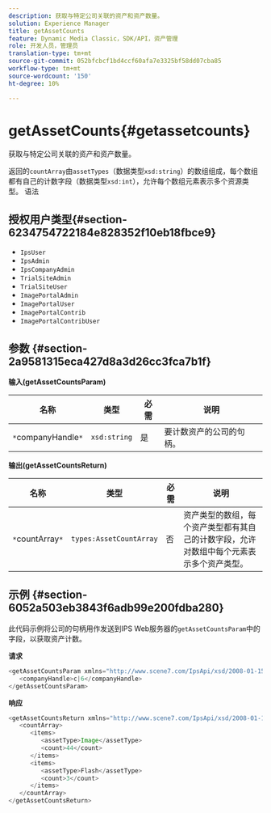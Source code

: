```yaml
---
description: 获取与特定公司关联的资产和资产数量。
solution: Experience Manager
title: getAssetCounts
feature: Dynamic Media Classic，SDK/API，资产管理
role: 开发人员，管理员
translation-type: tm+mt
source-git-commit: 052bfcbcf1bd4ccf60afa7e3325bf58dd07cba85
workflow-type: tm+mt
source-wordcount: '150'
ht-degree: 10%

---
```



# getAssetCounts{#getassetcounts}

获取与特定公司关联的资产和资产数量。

返回的`countArray`由`assetTypes`（数据类型`xsd:string`）的数组组成，每个数组都有自己的计数字段（数据类型`xsd:int`），允许每个数组元素表示多个资源类型。
语法

## 授权用户类型{#section-6234754722184e828352f10eb18fbce9}

* `IpsUser`
* `IpsAdmin`
* `IpsCompanyAdmin`
* `TrialSiteAdmin`
* `TrialSiteUser`
* `ImagePortalAdmin`
* `ImagePortalUser`
* `ImagePortalContrib`
* `ImagePortalContribUser`

## 参数 {#section-2a9581315eca427d8a3d26cc3fca7b1f}

**输入(getAssetCountsParam)**

| 名称 | 类型 | 必需 | 说明 |
|---|---|---|---|
| `*`companyHandle`*` | `xsd:string` | 是 | 要计数资产的公司的句柄。 |

**输出(getAssetCountsReturn)**

| 名称 | 类型 | 必需 | 说明 |
|---|---|---|---|
| `*`countArray`*` | `types:AssetCountArray` | 否 | 资产类型的数组，每个资产类型都有其自己的计数字段，允许对数组中每个元素表示多个资产类型。 |

## 示例 {#section-6052a503eb3843f6adb99e200fdba280}

此代码示例将公司的句柄用作发送到IPS Web服务器的`getAssetCountsParam`中的字段，以获取资产计数。

**请求**

```java
<getAssetCountsParam xmlns="http://www.scene7.com/IpsApi/xsd/2008-01-15">
   <companyHandle>c|6</companyHandle>
</getAssetCountsParam>
```

**响应**

```java
<getAssetCountsReturn xmlns="http://www.scene7.com/IpsApi/xsd/2008-01-15">
   <countArray>
      <items>
         <assetType>Image</assetType>
         <count>44</count>
      </items>
      <items>
         <assetType>Flash</assetType>
         <count>3</count>
      </items>
   </countArray>
</getAssetCountsReturn>
```

